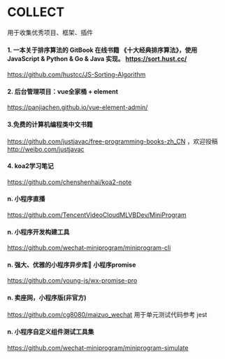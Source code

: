 # COLLECT
用于收集优秀项目、框架、插件

#### 1. 一本关于排序算法的 GitBook 在线书籍 《十大经典排序算法》，使用 JavaScript & Python & Go & Java 实现。 https://sort.hust.cc/
https://github.com/hustcc/JS-Sorting-Algorithm

#### 2. 后台管理项目：vue全家桶 + element 
https://panjiachen.github.io/vue-element-admin/

#### 3.免费的计算机编程类中文书籍 
https://github.com/justjavac/free-programming-books-zh_CN ，欢迎投稿 http://weibo.com/justjavac

#### 4. koa2学习笔记
https://github.com/chenshenhai/koa2-note

#### n. 小程序直播
https://github.com/TencentVideoCloudMLVBDev/MiniProgram

#### n. 小程序开发构建工具
https://github.com/wechat-miniprogram/miniprogram-cli

#### n. 强大、优雅的小程序异步库:rocket: 小程序promise
https://github.com/young-js/wx-promise-pro

#### n. 卖座网，小程序版(非官方) 
https://github.com/cg8080/maizuo_wechat
用于单元测试代码参考 jest

#### n. 小程序自定义组件测试工具集 
https://github.com/wechat-miniprogram/miniprogram-simulate
